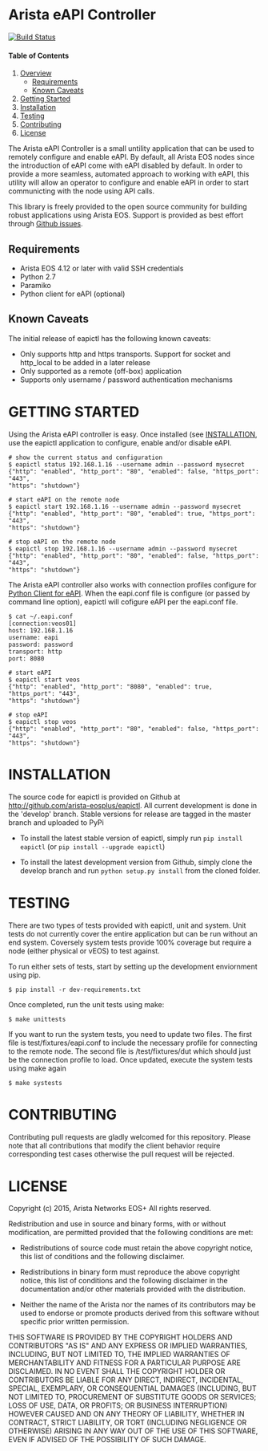 # Arista eAPI Controller

[![Build Status](https://travis-ci.org/arista-eosplus/eapictl.svg?branch=develop)](https://travis-ci.org/arista-eosplus/eapictl)

#### Table of Contents

1. [Overview](#overview)
    * [Requirements](#requirements)
    * [Known Caveats](#known-caveats)
2. [Getting Started](#getting-started)
3. [Installation](#installation)
4. [Testing](#testing)
5. [Contributing](#contributing)
6. [License](#license)

The Arista eAPI Controller is a small untility application that can be used to
remotely configure and enable eAPI.  By default, all Arista EOS nodes since the
introduction of eAPI come with eAPI disabled by default.   In order to provide
a more seamless, automated approach to working with eAPI, this utility will
allow an operator to configure and enable eAPI in order to start communicting
with the node using API calls.

This library is freely provided to the open source community for building
robust applications using Arista EOS.  Support is provided as best effort
through [Github issues](http://github.com/arista-eosplus/eapictl/issues).

## Requirements

* Arista EOS 4.12 or later with valid SSH credentials
* Python 2.7
* Paramiko
* Python client for eAPI (optional)

## Known Caveats

The initial release of eapictl has the following known caveats:

* Only supports http and https transports.  Support for socket and http_local
  to be added in a later release
* Only supported as a remote (off-box) application
* Supports only username / password authentication mechanisms


# GETTING STARTED

Using the Arista eAPI controller is easy.  Once installed (see
[INSTALLATION](#installation), use the eapictl application to configure, enable
and/or disable eAPI.

```
# show the current status and configuration
$ eapictl status 192.168.1.16 --username admin --password mysecret
{"http": "enabled", "http_port": "80", "enabled": false, "https_port": "443",
"https": "shutdown"}

# start eAPI on the remote node
$ eapictl start 192.168.1.16 --username admin --password mysecret
{"http": "enabled", "http_port": "80", "enabled": true, "https_port": "443",
"https": "shutdown"}

# stop eAPI on the remote node
$ eapictl stop 192.168.1.16 --username admin --password mysecret
{"http": "enabled", "http_port": "80", "enabled": false, "https_port": "443",
"https": "shutdown"}

```

The Arista eAPI controller also works with connection profiles configure for
[Python Client for eAPI](http://github.com/arista-eosplus/pyeapi).  When the
eapi.conf file is configure (or passed by command line option), eapictl will
cofigure eAPI per the eapi.conf file.

```
$ cat ~/.eapi.conf
[connection:veos01]
host: 192.168.1.16
username: eapi
password: password
transport: http
port: 8080

# start eAPI
$ eapictl start veos
{"http": "enabled", "http_port": "8080", "enabled": true, "https_port": "443",
"https": "shutdown"}

# stop eAPI
$ eapictl stop veos
{"http": "enabled", "http_port": "80", "enabled": false, "https_port": "443",
"https": "shutdown"}

```

# INSTALLATION

The source code for eapictl is provided on Github at
http://github.com/arista-eosplus/eapictl.  All current development is done in
the 'develop' branch.  Stable versions for release are tagged in the master
branch and uploaded to PyPi

* To install the latest stable version of eapictl, simply run ``pip install
  eapictl`` (or ``pip install --upgrade eapictl``)

* To install the latest development version from Github, simply clone the
  develop branch and run ``python setup.py install`` from the cloned folder.

# TESTING

There are two types of tests provided with eapictl, unit and system.  Unit
tests do not currently cover the entire application but can be run without an
end system.  Coversely system tests provide 100% coverage but require a node
(either physical or vEOS) to test against.

To run either sets of tests, start by setting up the development enviornment
using pip.

```
$ pip install -r dev-requirements.txt
```

Once completed, run the unit tests using make:

```
$ make unittests
```

If you want to run the system tests, you need to update two files.  The first
file is test/fixtures/eapi.conf to include the necessary profile for connecting
to the remote node.   The second file is /test/fixtures/dut which should just
be the connection profile to load.  Once updated, execute the system tests
using make again

```
$ make systests
```

# CONTRIBUTING

Contributing pull requests are gladly welcomed for this repository.  Please
note that all contributions that modify the client behavior require
corresponding test cases otherwise the pull request will be rejected.

# LICENSE

Copyright (c) 2015, Arista Networks EOS+
All rights reserved.

Redistribution and use in source and binary forms, with or without
modification, are permitted provided that the following conditions are met:

* Redistributions of source code must retain the above copyright notice, this
  list of conditions and the following disclaimer.

* Redistributions in binary form must reproduce the above copyright notice,
  this list of conditions and the following disclaimer in the documentation
  and/or other materials provided with the distribution.

* Neither the name of the Arista nor the names of its
  contributors may be used to endorse or promote products derived from
  this software without specific prior written permission.

THIS SOFTWARE IS PROVIDED BY THE COPYRIGHT HOLDERS AND CONTRIBUTORS "AS IS"
AND ANY EXPRESS OR IMPLIED WARRANTIES, INCLUDING, BUT NOT LIMITED TO, THE
IMPLIED WARRANTIES OF MERCHANTABILITY AND FITNESS FOR A PARTICULAR PURPOSE ARE
DISCLAIMED. IN NO EVENT SHALL THE COPYRIGHT HOLDER OR CONTRIBUTORS BE LIABLE
FOR ANY DIRECT, INDIRECT, INCIDENTAL, SPECIAL, EXEMPLARY, OR CONSEQUENTIAL
DAMAGES (INCLUDING, BUT NOT LIMITED TO, PROCUREMENT OF SUBSTITUTE GOODS OR
SERVICES; LOSS OF USE, DATA, OR PROFITS; OR BUSINESS INTERRUPTION) HOWEVER
CAUSED AND ON ANY THEORY OF LIABILITY, WHETHER IN CONTRACT, STRICT LIABILITY,
OR TORT (INCLUDING NEGLIGENCE OR OTHERWISE) ARISING IN ANY WAY OUT OF THE USE
OF THIS SOFTWARE, EVEN IF ADVISED OF THE POSSIBILITY OF SUCH DAMAGE.




